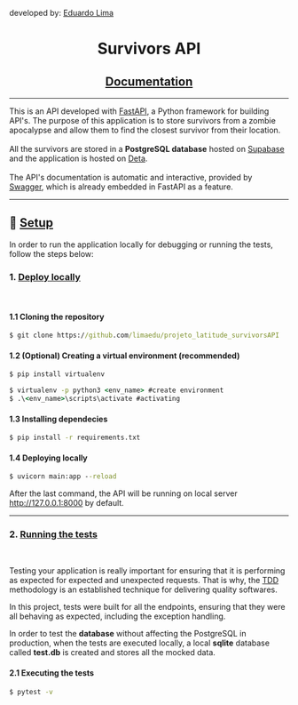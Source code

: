 developed by: [Eduardo Lima](https://www.linkedin.com/in/eduardo-lima-araujo/)

<h1 align = 'center'>  Survivors API</h1>
<h2 align = 'center'>
<a href="https://mnxwj3.deta.dev/docs">Documentation</a>
</h2>

---
This is an API developed with [FastAPI](https://fastapi.tiangolo.com), a Python framework for building API's. The purpose of this application is to store survivors from a zombie apocalypse and allow them to find the closest survivor from their location.
<br/><br/>
All the survivors are stored in a <b>PostgreSQL database</b> hosted on [Supabase](https://supabase.com) and the application is hosted on [Deta](https://www.deta.sh).
<br/><br/>
The API's documentation is automatic and interactive, provided by [Swagger](https://swagger.io/docs/), which is already embedded in FastAPI as a feature.

---
## 📁  <u>**Setup</u>**
<p></p>
In order to run the application locally for debugging or running the tests, follow the steps below:

<br>

### **1. <u>Deploy locally**</u>

<br>

#### **1.1 Cloning the repository**
```cmd
$ git clone https://github.com/limaedu/projeto_latitude_survivorsAPI
```
#### **1.2 (Optional) Creating a virtual environment** (recommended)
```cmd
$ pip install virtualenv
```
```cmd
$ virtualenv -p python3 <env_name> #create environment
$ .\<env_name>\scripts\activate #activating
```

#### **1.3 Installing dependecies**

```cmd
$ pip install -r requirements.txt
```

#### **1.4 Deploying locally**

```cmd
$ uvicorn main:app --reload
```
After the last command, the API will be running on local server http://127.0.0.1:8000 by default.
           
---

### **2.  <u>Running the tests</u>**

<br>

Testing your application is really important for ensuring that it is performing as expected for expected and unexpected requests. That is why, the [TDD](http://agiledata.org/essays/tdd.html) methodology is an established technique for delivering quality softwares.

In this project, tests were built for all the endpoints, ensuring that they were all behaving as expected, including the exception handling. 

In order to test the **database** without affecting the PostgreSQL in production, when the tests are executed locally, a local **sqlite** database called **test.db** is created and stores all the mocked data.
<p></p>

#### **2.1 Executing the tests**

```cmd
$ pytest -v
```



